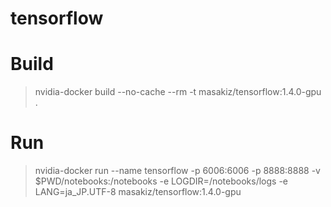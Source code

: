 # tensorflow

# Build
> nvidia-docker build --no-cache --rm -t masakiz/tensorflow:1.4.0-gpu .

# Run
> nvidia-docker run --name tensorflow -p 6006:6006 -p 8888:8888 -v $PWD/notebooks:/notebooks -e LOGDIR=/notebooks/logs -e LANG=ja_JP.UTF-8 masakiz/tensorflow:1.4.0-gpu
